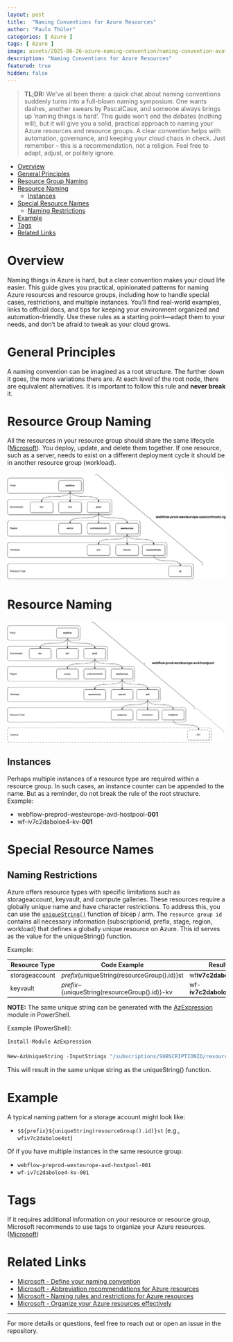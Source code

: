 ```yaml
---
layout: post
title:  "Naming Conventions for Azure Resources"
author: "Paulo Thüler"
categories: [ Azure ]
tags: [ Azure ]
image: assets/2025-06-26-azure-naming-convention/naming-convention-avatar.png"
description: "Naming Conventions for Azure Resources"
featured: true
hidden: false
---
```


> **TL;DR:**
> We've all been there: a quick chat about naming conventions suddenly turns into a full-blown naming symposium. One wants dashes, another swears by PascalCase, and someone always brings up ‘naming things is hard’. This guide won’t end the debates (nothing will), but it will give you a solid, practical approach to naming your Azure resources and resource groups. A clear convention helps with automation, governance, and keeping your cloud chaos in check. Just remember – this is a recommendation, not a religion. Feel free to adapt, adjust, or politely ignore.

- [Overview](#overview)
- [General Principles](#general-principles)
- [Resource Group Naming](#resource-group-naming)
- [Resource Naming](#resource-naming)
  - [Instances](#instances)
- [Special Resource Names](#special-resource-names)
  - [Naming Restrictions](#naming-restrictions)
- [Example](#example)
- [Tags](#tags)
- [Related Links](#related-links)

# Overview
Naming things in Azure is hard, but a clear convention makes your cloud life easier. This guide gives you practical, opinionated patterns for naming Azure resources and resource groups, including how to handle special cases, restrictions, and multiple instances. You’ll find real-world examples, links to official docs, and tips for keeping your environment organized and automation-friendly. Use these rules as a starting point—adapt them to your needs, and don’t be afraid to tweak as your cloud grows.

# General Principles

A naming convention can be imagined as a root structure. The further down it goes, the more variations there are. At each level of the root node, there are equivalent alternatives. It is important to follow this rule and **never break** it.

# Resource Group Naming
All the resources in your resource group should share the same lifecycle ([Microsoft](https://learn.microsoft.com/en-us/azure/azure-resource-manager/management/overview#resource-groups)). You deploy, update, and delete them together. If one resource, such as a server, needs to exist on a different deployment cycle it should be in another resource group (workload).

[![Resource Groups](/assets/2025-06-26-azure-naming-convention/naming-convention-resourcegroups.png)](/assets/2025-06-26-azure-naming-convention/naming-convention-resourcegroups.png)

# Resource Naming

[![Resource Naming](/assets/2025-06-26-azure-naming-convention/naming-convention-resource.png)](/assets/2025-06-26-azure-naming-convention/naming-convention-resource.png)

## Instances

Perhaps multiple instances of a resource type are required within a resource group. In such cases, an instance counter can be appended to the name. But as a reminder, do not break the rule of the root structure. Example:

- webflow-preprod-westeurope-avd-hostpool-**001**
- wf-iv7c2daboloe4-kv-**001**

# Special Resource Names

## Naming Restrictions

Azure offers resource types with specific limitations such as storageaccount, keyvault, and compute galleries. These resources require a globally unique name and have character restrictions. To address this, you can use the [`uniqueString()`](https://learn.microsoft.com/en-us/azure/azure-resource-manager/bicep/bicep-functions-string#uniquestring) function of bicep / arm. The `resource group id` contains all necessary information (subscriptionid, prefix, stage, region, workload) that defines a globally unique resource on Azure. This id serves as the value for the uniqueString() function.

Example:

| Resource Type  | Code Example                                 | Result                  | Restriction                                                                                                                           |
| -------------- | -------------------------------------------- | ----------------------- | ------------------------------------------------------------------------------------------------------------------------------------- |
| storageaccount | ${prefix}${uniqueString(resourceGroup().id)}st   | wf**iv7c2daboloe4**st   | [Microsoft.Storage](https://learn.microsoft.com/en-us/azure/azure-resource-manager/management/resource-name-rules#microsoftstorage)   |
| keyvault       | ${prefix}-${uniqueString(resourceGroup().id)}-kv | wf-**iv7c2daboloe4**-kv | [Microsoft.KeyVault](https://learn.microsoft.com/en-us/azure/azure-resource-manager/management/resource-name-rules#microsoftkeyvault) |

**NOTE:** The same unique string can be generated with the [AzExpression](https://www.powershellgallery.com/packages/AzExpression) module in PowerShell.

Example (PowerShell):

```powershell
Install-Module AzExpression

New-AzUniqueString -InputStrings "/subscriptions/SUBSCRIPTIONID/resourceGroups/webflow-preprod-westeurope-avd-rg"
```

This will result in the same unique string as the uniqueString() function.

# Example

A typical naming pattern for a storage account might look like:

- `$${prefix}${uniqueString(resourceGroup().id)}st` (e.g., `wfiv7c2daboloe4st`)

Of if you have multiple instances in the same resource group:

- `webflow-preprod-westeurope-avd-hostpool-001`
- `wf-iv7c2daboloe4-kv-001`

# Tags

If it requires additional information on your resource or resource group, Microsoft recommends to use tags to organize your Azure resources. ([Microsoft](https://learn.microsoft.com/en-us/azure/azure-resource-manager/management/tag-resources))


# Related Links
- [Microsoft - Define your naming convention](https://learn.microsoft.com/en-us/azure/cloud-adoption-framework/ready/azure-best-practices/resource-naming)
- [Microsoft - Abbreviation recommendations for Azure resources](https://learn.microsoft.com/en-us/azure/cloud-adoption-framework/ready/azure-best-practices/resource-abbreviations)
- [Microsoft - Naming rules and restrictions for Azure resources](https://learn.microsoft.com/en-us/azure/azure-resource-manager/management/resource-name-rules)
- [Microsoft - Organize your Azure resources effectively](https://learn.microsoft.com/en-us/azure/cloud-adoption-framework/ready/azure-setup-guide/organize-resources)

---

For more details or questions, feel free to reach out or open an issue in the repository.